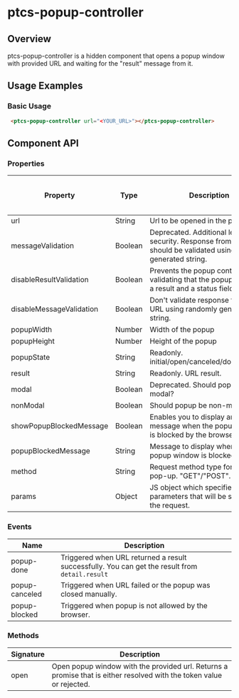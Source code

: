 # ptcs-popup-controller

## Overview

ptcs-popup-controller is a hidden component that opens a popup window with provided URL and waiting for the "result" message from it.


## Usage Examples

### Basic Usage

~~~html
 <ptcs-popup-controller url="<YOUR_URL>"></ptcs-popup-controller>
~~~

## Component API

### Properties
| Property                 | Type    | Description                                                                 | Default | Triggers a changed event?             |
| ------------------------ | ------- | --------------------------------------------------------------------------- | ------- | ------------------------------------- |
| url                      | String  | Url to be opened in the popup                                               |         | No                                    |
| messageValidation        | Boolean | Deprecated. Additional level of security. Response from the URL should be validated using randomly generated string.| true |No|
| disableResultValidation  | Boolean | Prevents the popup controller from validating that the popup result has a result and a status field format.| false |No        |
| disableMessageValidation | Boolean | Don't validate response from the URL using randomly generated string.       | false   | No                                    |
| popupWidth               | Number  | Width of the popup                                                          | 900     | No                                    |
| popupHeight              | Number  | Height of the popup                                                         | 600     | No                                    |
| popupState               | String  | Readonly. initial/open/canceled/done/blocked                                | initial | No                                    |
| result                   | String  | Readonly. URL result.                                                       |         | No                                    |
| modal                    | Boolean | Deprecated. Should popup be modal?                                          | true    | No                                    |
| nonModal                 | Boolean | Should popup be non-modal?                                                  | false   | No                                    |
| showPopupBlockedMessage  | Boolean | Enables you to display an alert message when the popup window is blocked by the browser? | false |No                          |
| popupBlockedMessage      | String  | Message to display when the popup window is blocked.                        |         |No                                     |
| method                   | String  | Request method type for opening pop-up. "GET"/"POST".                       | "GET"   |No                                     |
| params                   | Object  | JS object which specifies the parameters that will be sent with the request.| { }     |No                                     |

### Events

| Name           | Description                                                                                        |
| -------------- | -------------------------------------------------------------------------------------------------- |
| popup-done     | Triggered when URL returned a result successfully. You can get the result from ```detail.result``` |
| popup-canceled | Triggered when URL failed or the popup was closed manually.                                        |
| popup-blocked  | Triggered when popup is not allowed by the browser.                                                |


### Methods

| Signature | Description                                                                                                          |
| --------- | -------------------------------------------------------------------------------------------------------------------- |
| open      | Open popup window with the provided url. Returns a promise that is either resolved with the token value or rejected. |
